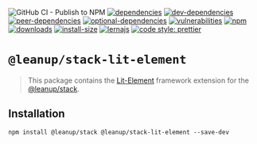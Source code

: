 ![GitHub CI - Publish to NPM](https://github.com/leanupjs/leanup/workflows/GitHub%20CI%20-%20Publish%20to%20NPM/badge.svg)
[![dependencies][dependencies]][dependencies-url]
[![dev-dependencies][dev-dependencies]][peer-dependencies-url]
[![peer-dependencies][peer-dependencies]][peer-dependencies-url]
[![optional-dependencies][optional-dependencies]][peer-dependencies-url]
[![vulnerabilities][vulnerabilities]][vulnerabilities-url]
[![npm][npm]][npm-url]
[![downloads][downloads]][downloads-url]
[![install-size][install-size]][install-size-url]
[![lernajs][lernajs]][lernajs-url]
[![code style: prettier](https://img.shields.io/badge/code_style-prettier-ff69b4.svg)](https://github.com/prettier/prettier)

[npm]: https://img.shields.io/npm/v/@leanup/cli-lit-element
[npm-url]: https://www.npmjs.com/package/@leanup/cli-lit-element
[dependencies]: https://status.david-dm.org/gh/leanupjs/leanup.svg?path=packages/stack/frameworks/lit-element&ref=release/1.2
[dependencies-url]: https://david-dm.org/leanupjs/leanup?path=packages/stack/frameworks/lit-element&ref=release/1.2
[dev-dependencies]: https://status.david-dm.org/gh/leanupjs/leanup.svg?path=packages/stack/frameworks/lit-element&ref=release/1.2&type=dev
[dev-dependencies-url]: https://david-dm.org/leanupjs/leanup?path=packages/stack/frameworks/lit-element&ref=release/1.2&type=dev
[peer-dependencies]: https://status.david-dm.org/gh/leanupjs/leanup.svg?path=packages/stack/frameworks/lit-element&ref=release/1.2&type=peer
[peer-dependencies-url]: https://david-dm.org/leanupjs/leanup?path=packages/stack/frameworks/lit-element&ref=release/1.2&type=peer
[optional-dependencies]: https://status.david-dm.org/gh/leanupjs/leanup.svg?path=packages/stack/frameworks/lit-element&ref=release/1.2&type=optional
[optional-dependencies-url]: https://david-dm.org/leanupjs/leanup?path=packages/stack/frameworks/lit-element&ref=release/1.2&type=optional
[vulnerabilities]: https://img.shields.io/snyk/vulnerabilities/npm/@leanup/cli-lit-element
[vulnerabilities-url]: https://snyk.io/test/npm/@leanup/cli-lit-element
[downloads]: https://img.shields.io/npm/dt/@leanup/cli-lit-element
[downloads-url]: https://npmcharts.com/compare/@leanup/cli-lit-element?minimal=true
[install-size]: https://packagephobia.now.sh/badge?p=@leanup/cli-lit-element@next
[install-size-url]: https://packagephobia.now.sh/result?p=@leanup/cli-lit-element@next
[lernajs]: https://img.shields.io/badge/managed%20with-lerna-blueviolet
[lernajs-url]: https://lerna.js.org

# `@leanup/stack-lit-element`

> This package contains the [Lit-Element](https://lit.dev) framework extension for the [@leanup/stack](https://www.npmjs.com/package/@leanup/stack).

## Installation

`npm install @leanup/stack @leanup/stack-lit-element --save-dev`
